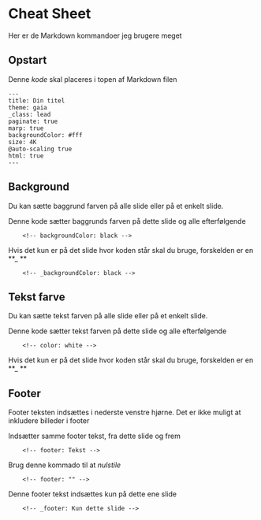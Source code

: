 # Cheat Sheet
Her er de Markdown kommandoer jeg brugere meget

## Opstart
Denne *kode* skal placeres i topen af Markdown filen

    ---
    title: Din titel
    theme: gaia
    _class: lead
    paginate: true
    marp: true
    backgroundColor: #fff
    size: 4K
    @auto-scaling true
    html: true
    ---

## Background
Du kan sætte baggrund farven på alle slide eller på et enkelt slide.

Denne kode sætter baggrunds farven på dette slide og alle efterfølgende

        <!-- backgroundColor: black -->
        
Hvis det kun er på det slide hvor koden står skal du bruge, forskelden er en **_
**

        <!-- _backgroundColor: black -->
        
## Tekst farve
Du kan sætte tekst farven på alle slide eller på et enkelt slide.

Denne kode sætter tekst farven på dette slide og alle efterfølgende

        <!-- color: white -->
        
Hvis det kun er på det slide hvor koden står skal du bruge, forskelden er en **_
**
        <!-- _color: white -->

## Footer
Footer teksten indsættes i nederste venstre hjørne. Det er ikke muligt at inkludere billeder i footer

Indsætter samme footer tekst, fra dette slide og frem

        <!-- footer: Tekst -->

Brug denne kommado til at *nulstile*

        <!-- footer: "" -->

Denne footer tekst indsættes kun på dette ene slide

        <!-- _footer: Kun dette slide -->

